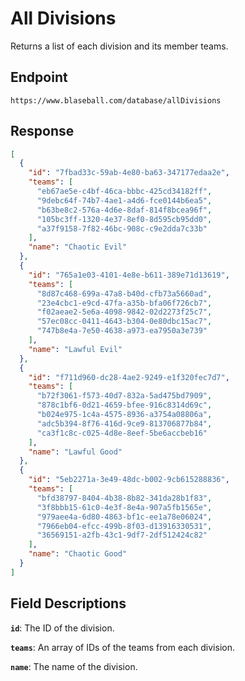 # All Divisions

Returns a list of each division and its member teams.

## Endpoint

`https://www.blaseball.com/database/allDivisions`

## Response

```json
[
  {
    "id": "7fbad33c-59ab-4e80-ba63-347177edaa2e",
    "teams": [
      "eb67ae5e-c4bf-46ca-bbbc-425cd34182ff",
      "9debc64f-74b7-4ae1-a4d6-fce0144b6ea5",
      "b63be8c2-576a-4d6e-8daf-814f8bcea96f",
      "105bc3ff-1320-4e37-8ef0-8d595cb95dd0",
      "a37f9158-7f82-46bc-908c-c9e2dda7c33b"
    ],
    "name": "Chaotic Evil"
  },
  {
    "id": "765a1e03-4101-4e8e-b611-389e71d13619",
    "teams": [
      "8d87c468-699a-47a8-b40d-cfb73a5660ad",
      "23e4cbc1-e9cd-47fa-a35b-bfa06f726cb7",
      "f02aeae2-5e6a-4098-9842-02d2273f25c7",
      "57ec08cc-0411-4643-b304-0e80dbc15ac7",
      "747b8e4a-7e50-4638-a973-ea7950a3e739"
    ],
    "name": "Lawful Evil"
  },
  {
    "id": "f711d960-dc28-4ae2-9249-e1f320fec7d7",
    "teams": [
      "b72f3061-f573-40d7-832a-5ad475bd7909",
      "878c1bf6-0d21-4659-bfee-916c8314d69c",
      "b024e975-1c4a-4575-8936-a3754a08806a",
      "adc5b394-8f76-416d-9ce9-813706877b84",
      "ca3f1c8c-c025-4d8e-8eef-5be6accbeb16"
    ],
    "name": "Lawful Good"
  },
  {
    "id": "5eb2271a-3e49-48dc-b002-9cb615288836",
    "teams": [
      "bfd38797-8404-4b38-8b82-341da28b1f83",
      "3f8bbb15-61c0-4e3f-8e4a-907a5fb1565e",
      "979aee4a-6d80-4863-bf1c-ee1a78e06024",
      "7966eb04-efcc-499b-8f03-d13916330531",
      "36569151-a2fb-43c1-9df7-2df512424c82"
    ],
    "name": "Chaotic Good"
  }
]
```

## Field Descriptions

**`id`**: The ID of the division.

**`teams`**: An array of IDs of the teams from each division.

**`name`**: The name of the division.
